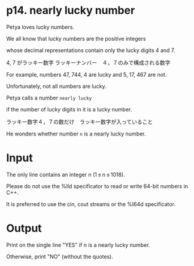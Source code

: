 # p14. nearly lucky number

Petya loves lucky numbers.

We all know that lucky numbers are the positive integers

whose decimal representations contain only the lucky digits 4 and 7.

4, 7 がラッキー数字
ラッキーナンバー　４，７のみで構成される数字

For example, numbers 47, 744, 4 are lucky and 5, 17, 467 are not.

Unfortunately, not all numbers are lucky.

Petya calls a number `nearly lucky`

if the number of lucky digits in it is a lucky number.

ラッキー数字４，７の数だけ　ラッキー数字が入っていること

He wonders whether number `n` is a nearly lucky number.

# Input

The only line contains an integer n (1 ≤ n ≤ 1018).

Please do not use the %lld specificator to read or write 64-bit numbers in С++.

It is preferred to use the cin, cout streams or the %I64d specificator.

# Output

Print on the single line "YES" if n is a nearly lucky number.

Otherwise, print "NO" (without the quotes).
